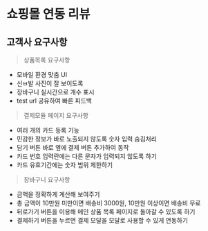 # 쇼핑몰 연동 리뷰

## 고객사 요구사항
>상품목록 요구사항
- 모바일 환경 맞춤 UI
- 신ㅂ발 사진이 잘 보이도록
- 장바구니 실시간으로 개수 표시
- test url 공유하여 빠른 피드백
  
> 결제모듈 페이지 요구사항
- 여러 개의 카드 등록 기능
- 민감한 정보가 바로 노출되지 않도록 숫자 입력 숨김처리
- 담기 버튼 바로 옆에 결제 버튼 추가하여 동작
- 카드 번호 입력란에는 다른 문자가 입력되지 않도록 하기
- 카드 유효기간에는 숫자 범위 제한하기
  
> 장바구니 요구사항
- 금액을 정확하게 계산해 보여주기
- 총 금액이 10만원 미만이면 배송비 3000원, 10만원 이상이면 배송비 무료
- 뒤로가기 버튼을 이용해 메인 상품 목록 페이지로 돌아갈 수 있도록 하기
- 결제하기 버튼을 누르면 결제 모달을 모달로 사용할 수 있게 연동하기

